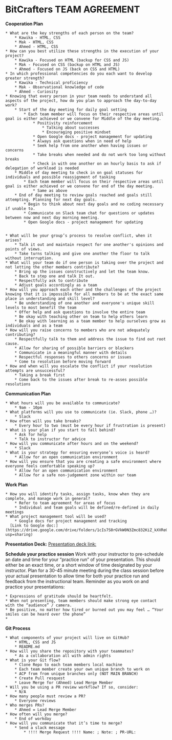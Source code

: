 # BitCrafters TEAM AGREEMENT #


**Cooperation Plan**

    * What are the key strengths of each person on the team?
        * Kawika - HTML, CSS 
        * Mak - HTML, CSS
        * Ahmed - HTML, CSS
    * How can you best utilize these strengths in the execution of your project?
        * Kawika - Focused on HTML (backup for CSS and JS)
        * Mak - Focused on CSS (backup on HTML and JS)
        * Ahmed - Focused on JS (back on CSS and HTML)
    * In which professional competencies do you each want to develop greater strength?
        * Kawika - Technical proficiency
        * Mak - Observational knowledge of code
        * Ahmed - Curiosity
    * Knowing that every person in your team needs to understand all aspects of the project, how do you plan to approach the day-to-day work?
        * Start of the day meeting for daily goal setting
            * Each team member will focus on their respective areas until goal is either achieved or we convene for Middle of the day meeting.
                * Positivity reinforcement 
                    * Talking about successes
                    * Encouraging positive mindset
                * Open Google docs - project management for updating
                * Always ask questions when in need of help
                * Seek help from one another when having issues or concerns
                * Take breaks when needed and do not work too long without breaks
                * Check in with one another on an hourly basis to ask if delegation of workload is needed
        * Middle of day meeting to check in on goal statuses for individuals and possible reassignment of tasking
            * Each team member will focus on their respective areas until goal is either achieved or we convene for end of the day meeting.
                * Same as above
        * End of day meeting to review goals reached and goals still attempting. Planning for next day goals.
            * Begin to think about next day goals and no coding necessary if unable to.
            * Communicate on Slack team chat for questions or updates between now and next day morning meeting.
            * Open Google docs - project management for updating


    * What will be your group’s process to resolve conflict, when it arises?
        * Talk it out and maintain respect for one another's opinions and points of views.
        * Take turns talking and give one another the floor to talk without interruption.
    * What will your team do if one person is taking over the project and not letting the other members contribute?
        * Bring up the issues constructively and let the team know.
        * Back to step one and talk It out.
        * Respectfully ask to contribute
        * Adjust goals accordingly as a team
    * How will you approach each other and the challenges of the project knowing that it is impossible for all members to be at the exact same place in understanding and skill level?
        * Be understanding of one another and everyone's unique skill levels to most benefit the team
        * Offer help and ask questions to involve the entire team
        * Be okay with teaching other on team to help others learn
        * Be okay with learning as a team member to help ourselves grow as individuals and as a team
    * How will you raise concerns to members who are not adequately contributing?
        * Respectfully talk to them and address the issue to find out root cause.
        * Allow for sharing of possible barriers or blockers
        * Communicate in a meaningful manner with details
        * Respectful responses to others concerns or issues
        * Come to resolution before moving forward
    * How and when will you escalate the conflict if your resolution attempts are unsuccessful?
        * Taking a break first
        * Come back to the issues after break to re-asses possible resolutions



**Communication Plan**

    * What hours will you be available to communicate?
        * 9am - 10pm
    * What platforms will you use to communicate (ie. Slack, phone …)?
        * Slack
    * How often will you take breaks?
        * Every hour to two (must be every hour if frustration is present)
    * What is your plan if you start to fall behind?
        * Ask for help 
        * Talk to instructor for advice
    * How will you communicate after hours and on the weekend?
        * Slack
    * What is your strategy for ensuring everyone’s voice is heard?
        * Allow for an open communication environment
    * How will you ensure that you are creating a safe environment where everyone feels comfortable speaking up?
        * Allow for an open communication environment
        * Allow for a safe non-judgement zone within our team



**Work Plan**

    * How you will identify tasks, assign tasks, know when they are complete, and manage work in general?
        * Refer to team agreement for areas of focus
        * Individual and team goals will be defined/re-defined in daily meetings
    * What project management tool will be used?
        * Google docs for project management and tracking
      [Link to Google doc:](https://drive.google.com/drive/folders/1cIs7S0rGVkW0N3Zmc832KiZ_kXVReQe0?usp=sharing)



**Presentation Deck:**
[Presentation deck link:](https://docs.google.com/presentation/d/1FNuxDPZG4YNJVbc7NkoFCJuSdapagOhJpclFMnEX57U/edit#slide=id.g2accd1c413_3_31)

**Schedule your practice session**
Work with your instructor to pre-schedule an date and time for your “practice run” of your presentation. This should either be an exact time, or a short window of time designated by your instructor. Plan for a 30-45 minute meeting during the class session before your actual presentation to allow time for both your practice run and feedback from the instructional team.
Reminder as you work on and practice your presentations:

    * Expressions of gratitude should be heartfelt.
    * When not presenting, team members should make strong eye contact with the “audience” / camera.
    * Be positive, no matter how tired or burned out you may feel … “Your smiles can be heard over the phone”
    * 

**Git Process**

    * What components of your project will live on GitHub?
        * HTML, CSS and JS
        * README.md
    * How will you share the repository with your teammates?
        * As a collaboration all with admin rights
    * What is your Git flow?
        * Clone Repo to each team members local machine
        * Each team member create your own unique branch to work on
        * ACP from from unique branches only (NOT MAIN BRANCH)
        * Create Pull resquest
        * Leave Merge for (Ahmed) Lead Merge Member
    * Will you be using a PR review workflow? If so, consider:
        * N/A
    * How many people must review a PR?
        * Everyone reviews
    * Who merges PRs?
        * Ahmed = Lead Merge Member
    * How often will you merge?
        * End of workday
    * How will you communicate that it’s time to merge?
        * Send a slack message
            * !!!! Merge Request !!!! Name: ; Note: ; PR-URL:

